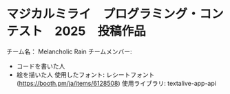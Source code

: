 # マジカルミライ　プログラミング・コンテスト　2025　投稿作品
チーム名： Melancholic Rain
チームメンバー:
- コードを書いた人
- 絵を描いた人
使用したフォント: レシートフォント (https://booth.pm/ja/items/6128508)
使用ライブラリ: textalive-app-api